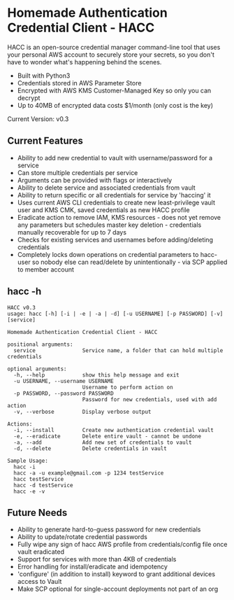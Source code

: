 # Homemade Authentication Credential Client - HACC

HACC is an open-source credential manager command-line tool that uses your personal AWS account to securely store your secrets, so you don't have to wonder what's happening behind the scenes.

* Built with Python3
* Credentials stored in AWS Parameter Store
* Encrypted with AWS KMS Customer-Managed Key so only you can decrypt
* Up to 40MB of encrypted data costs $1/month (only cost is the key)

Current Version: v0.3

## Current Features

* Ability to add new credential to vault with username/password for a service
* Can store multiple credentials per service
* Arguments can be provided with flags or interactively
* Ability to delete service and associated credentials from vault
* Ability to return specific or all credentials for service by 'haccing' it
* Uses current AWS CLI credentials to create new least-privilege vault user and KMS CMK, saved credentials as new HACC profile
* Eradicate action to remove IAM, KMS resources - does not yet remove any parameters but schedules master key deletion - credentials manually recoverable for up to 7 days
* Checks for existing services and usernames before adding/deleting credentials
* Completely locks down operations on credential parameters to hacc-user so nobody else can read/delete by unintentionally - via SCP applied to member account


## hacc -h
```
HACC v0.3
usage: hacc [-h] [-i | -e | -a | -d] [-u USERNAME] [-p PASSWORD] [-v] [service]

Homemade Authentication Credential Client - HACC

positional arguments:
  service               Service name, a folder that can hold multiple credentials

optional arguments:
  -h, --help            show this help message and exit
  -u USERNAME, --username USERNAME
                        Username to perform action on
  -p PASSWORD, --password PASSWORD
                        Password for new credentials, used with add action
  -v, --verbose         Display verbose output

Actions:
  -i, --install         Create new authentication credential vault
  -e, --eradicate       Delete entire vault - cannot be undone
  -a, --add             Add new set of credentials to vault
  -d, --delete          Delete credentials in vault

Sample Usage:
  hacc -i
  hacc -a -u example@gmail.com -p 1234 testService
  hacc testService
  hacc -d testService
  hacc -e -v
```

## Future Needs
* Ability to generate hard-to-guess password for new credentials
* Ability to update/rotate credential passwords
* Fully wipe any sign of hacc AWS profile from credentials/config file once vault eradicated
* Support for services with more than 4KB of credentials
* Error handling for install/eradicate and idempotency
* 'configure' (in addition to install) keyword to grant additional devices access to Vault
* Make SCP optional for single-account deployments not part of an org